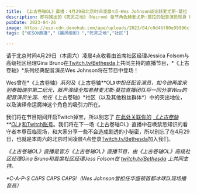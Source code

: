 ```yaml
---
title: 《上古卷轴OL》直播：4月29日北京时间凌晨4点—Wes Johnson谈论赫麦尤斯·莫拉
description: 即将推出的《死灵之地》（Necrom）章节角色赫麦尤斯·莫拉的配音演员现身《上古卷轴OL》特别直播。
pubDate: 2023-04-26
image: https://eso-cdn.denohub.com/ape/uploads/2023/04/c0d46f80e99996cfe732a397471e87f3.jpg
tags: ["《ESO》直播","《晨风暗影》","死灵之地","社区"]

---
```


请于北京时间4月29日（本周六）凌晨4点收看由首席社区经理Jessica Folsom与高级社区经理Gina
Bruno在[Twitch.tv/Bethesda](https://www.twitch.tv/bethesda)上共同主持的直播节目，*《上古卷轴》*系列经典配音演员Wes
Johnson将在节目中登场！

Wes曾在*《上古卷轴》_系列及_《上古卷轴**OL》_中担任配音演员，如今他再度来到泰姆瑞尔第二纪元，献声演绎全知者赫麦尤斯·莫拉直播团队将一同分享Wes的配音演员生涯、他在_《上古卷轴》*社区（以及其他粉丝群体\*）中的突出地位，以及演绎命运魔神这个角色的吸引力所在。

我们将在节目期间开启Twitch掉宝，所以别忘了[](https://help.elderscrollsonline.com/app/answers/detail/a_id/41809/)
[在此处关联你的](https://help-zh-cn.elderscrollsonline.com/app/answers/detail/a_id/56542)
_[《上古卷轴](https://help-zh-cn.elderscrollsonline.com/app/answers/detail/a_id/56542)**[OL》](https://help-zh-cn.elderscrollsonline.com/app/answers/detail/a_id/56542)_
[和Twitch账号](https://help-zh-cn.elderscrollsonline.com/app/answers/detail/a_id/56542)。我们将在下一场《上古卷轴OL》直播中召唤禁忌知识的看守者本尊莅临现场，和大家分享一些不会造成剧透的小秘密，所以别忘了在4月29日，也就是本周六的北京时间凌晨4点登录[Twitch.tv/Bethesda](https://www.twitch.tv/bethesda)加入我们。

_《上古卷轴OL》直播是官方《上古卷轴OL》直播节目，由《上古卷轴OL》高级社区经理Gina Bruno和首席社区经理Jess Folsom在_
[_twitch.tv/Bethesda_](https://www.twitch.tv/bethesda) _上共同主持。_

_\*C-A-P-S CAPS CAPS CAPS!（Wes Johnson曾担任华盛顿首都冰球队现场播音员）_
